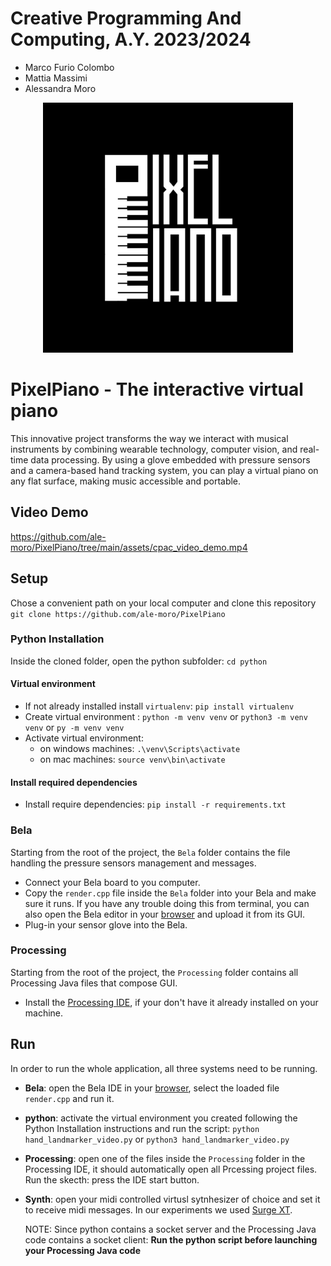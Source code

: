 # Creative Programming And Computing, A.Y. 2023/2024
- Marco Furio Colombo
- Mattia Massimi
- Alessandra Moro




<p align="center">
  <img src="assets/logo.jpg" alt="PixelPiano by Colombo, Massimi, Moro" width="400" title="PixelPiano by Colombo, Massimi, Moro"/>
</p>


# PixelPiano - The interactive virtual piano
This innovative project transforms the way we interact with musical instruments by combining wearable technology, computer vision, and real-time data processing. 
By using a glove embedded with pressure sensors and a camera-based hand tracking system, you can play a virtual piano on any flat surface, making music accessible and portable.

## Video Demo

https://github.com/ale-moro/PixelPiano/tree/main/assets/cpac_video_demo.mp4

## Setup 
Chose a convenient path on your local computer and clone this repository  `git clone https://github.com/ale-moro/PixelPiano`

### Python Installation
Inside the cloned folder, open the python subfolder: `cd python`

#### Virtual environment
- If not already installed install `virtualenv`: `pip install virtualenv`
- Create virtual environment : `python -m venv venv` or `python3 -m venv venv` or `py -m venv venv`
- Activate virtual environment:
  - on windows machines: `.\venv\Scripts\activate`
  - on mac machines: `source venv\bin\activate`

#### Install required dependencies
- Install require dependencies: `pip install -r requirements.txt`

### Bela
Starting from the root of the project, the `Bela` folder contains the file handling the pressure sensors management and messages.
- Connect your Bela board to you computer.
- Copy the `render.cpp` file inside the `Bela` folder into your Bela and make sure it runs.
  If you have any trouble doing this from terminal, you can also open the Bela editor in your [browser](http://bela.local/) and upload it from its GUI.
- Plug-in your sensor glove into the Bela.

### Processing
Starting from the root of the project, the `Processing` folder contains all Processing Java files that compose GUI.
- Install the [Processing IDE](https://processing.org/download), if your don't have it already installed on your machine.

## Run
In order to run the whole application, all three systems need to be running.
- **Bela**: open the Bela IDE in your [browser](http://bela.local/), select the loaded file `render.cpp` and run it.
- **python**: activate the virtual environment you created following the Python Installation instructions and run the script:
  `python hand_landmarker_video.py` or `python3 hand_landmarker_video.py`
- **Processing**: open one of the files inside the `Processing` folder in the Processing IDE, it should automatically open all Prcessing project files.
  Run the skecth: press the IDE start button.
- **Synth**: open your midi controlled virtusl sytnhesizer of choice and set it to receive midi messages. In our experiments we used [Surge XT](https://surge-synthesizer.github.io/).

  NOTE:
  Since python contains a socket server and the Processing Java code contains a socket client:
  **Run the python script before launching your Processing Java code**
   
